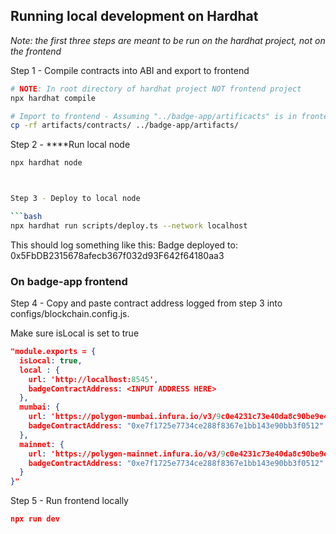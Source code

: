 ## Running local development on Hardhat

*Note: the first three steps are meant to be run on the hardhat project, not on the frontend*

Step 1 -  Compile contracts into ABI and export to frontend 

```bash
# NOTE: In root directory of hardhat project NOT frontend project
npx hardhat compile

# Import to frontend - Assuming "../badge-app/artificacts" is in frontend code
cp -rf artifacts/contracts/ ../badge-app/artifacts/
```

Step 2 - ****Run local node

```bash
npx hardhat node 



Step 3 - Deploy to local node

```bash
npx hardhat run scripts/deploy.ts --network localhost
```
This should log something like this:
Badge deployed to: 0x5FbDB2315678afecb367f032d93F642f64180aa3


### On badge-app frontend

Step 4 - Copy and paste contract address logged from step 3 into configs/blockchain.config.js. 

Make sure isLocal is set to true

```json
"module.exports = {
  isLocal: true,
  local : { 
    url: 'http://localhost:8545',
    badgeContractAddress: <INPUT ADDRESS HERE>
  },
  mumbai: {
    url: 'https://polygon-mumbai.infura.io/v3/9c0e4231c73e40da8c90be9e43411cd6',
    badgeContractAddress: "0xe7f1725e7734ce288f8367e1bb143e90bb3f0512"
  },
  mainnet: {
    url: 'https://polygon-mainnet.infura.io/v3/9c0e4231c73e40da8c90be9e43411cd6',
    badgeContractAddress: "0xe7f1725e7734ce288f8367e1bb143e90bb3f0512"
  }
}"
```

Step 5 - Run frontend locally

```json
npx run dev
```